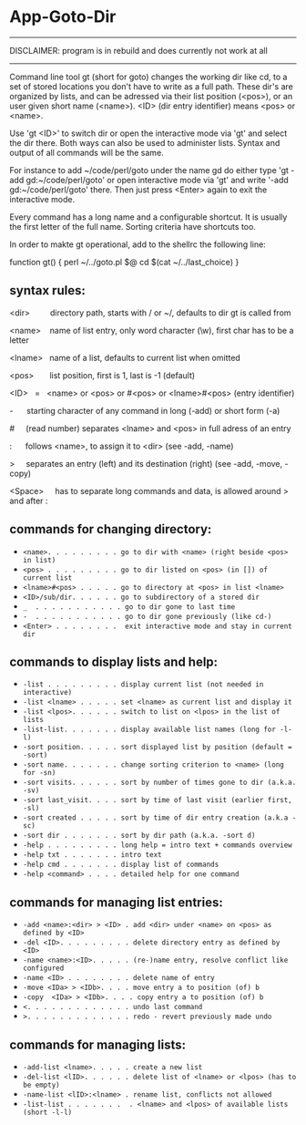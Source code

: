 
# App-Goto-Dir

- - -

DISCLAIMER: program is in rebuild and does currently not work at all

- - -

  Command line tool gt (short for goto) changes the working dir like cd,
  to a set of stored locations you don't have to write as a full path.
  These dir's are organized by lists, and can be adressed via their
  list position (&lt;pos>), or an user given short name (&lt;name>).
  &lt;ID> (dir entry identifier) means &lt;pos> or &lt;name>.

  Use 'gt &lt;ID>' to switch dir or open the interactive mode via 'gt' and
  select the dir there. Both ways can also be used to administer lists.
  Syntax and output of all commands will be the same.

  For instance to add \~/code/perl/goto under the name gd do either type
  'gt -add gd:\~/code/perl/goto' or open interactive mode via 'gt'
  and write '-add gd:\~/code/perl/goto' there. Then just press &lt;Enter>
  again to exit the interactive mode.

  Every command has a long name and a configurable shortcut.
  It is usually the first letter of the full name. 
  Sorting criteria have shortcuts too.
  
  In order to makte gt operational, add to the shellrc the following line:

  function gt() { perl ~/../goto.pl \$@ cd $\(cat ~/../last_choice) }

## syntax rules:


&lt;dir> &nbsp; &nbsp; &nbsp; &nbsp;  directory path, starts with / or ~/, defaults to dir gt is called from

&lt;name> &nbsp; &nbsp;name of list entry, only word character (\w), first char has to be a letter

&lt;lname> &nbsp; name of a list, defaults to current list when omitted

&lt;pos> &nbsp; &nbsp; &nbsp; list position, first is 1, last is -1 (default)

&lt;ID> &nbsp; = &nbsp; &lt;name> or &lt;pos> or #&lt;pos> or &lt;lname>#&lt;pos> (entry identifier)

\-&nbsp; &nbsp; &nbsp; starting character of any command in long (-add) or short form (-a)

\# &nbsp; &nbsp; (read number) separates &lt;lname> and &lt;pos> in full adress of an entry

:&nbsp; &nbsp; &nbsp; follows &lt;name>, to assign it to &lt;dir> (see -add, -name)

&gt;&nbsp; &nbsp; &nbsp;separates an entry (left) and its destination (right) (see -add, -move, -copy)

&lt;Space> &nbsp; &nbsp; has to separate long commands and data, is allowed around > and after :


## commands for changing directory:

- `<name>. . . . . . . . . go to dir with <name> (right beside <pos> in list)`
- `<pos> . . . . . . . . . go to dir listed on <pos> (in []) of current list`
- `<lname>#<pos> . . . . . go to directory at <pos> in list <lname>`
- `<ID>/sub/dir. . . . . . go to subdirectory of a stored dir`
- `_  . . . . . . . . . . . go to dir gone to last time`
- `-  . . . . . . . . . . . go to dir gone previously (like cd-)`
- `<Enter> . . . . . . . .  exit interactive mode and stay in current dir`

## commands to display lists and help:
- `-list . . . . . . . . . display current list (not needed in interactive)`
- `-list <lname> . . . . . set <lname> as current list and display it`
- `-list <lpos>. . . . . . switch to list on <lpos> in the list of lists`
- `-list-list. . . . . . . display available list names (long for -l-l)`
- `-sort position. . . . . sort displayed list by position (default = -sort)`
- `-sort name. . . . . . . change sorting criterion to <name> (long for -sn)`
- `-sort visits. . . . . . sort by number of times gone to dir (a.k.a. -sv)`
- `-sort last_visit. . . . sort by time of last visit (earlier first, -sl)`
- `-sort created . . . . . sort by time of dir entry creation (a.k.a -sc)`
- `-sort dir . . . . . . . sort by dir path (a.k.a. -sort d)`
- `-help . . . . . . . . . long help = intro text + commands overview`
- `-help txt . . . . . . . intro text`
- `-help cmd . . . . . . . display list of commands`
- `-help <command> . . . . detailed help for one command`

## commands for managing list entries:

                
- `-add <name>:<dir> > <ID> . add <dir> under <name> on <pos> as defined by <ID>`
- `-del <ID>. . . . . . . . . delete directory entry as defined by <ID>`
- `-name <name>:<ID>. . . . . (re-)name entry, resolve conflict like configured`
- `-name <ID> . . . . . . . . delete name of entry`
- `-move <IDa> > <IDb>. . . . move entry a to position (of) b`
- `-copy  <IDa> > <IDb>. . . . copy entry a to position (of) b`
- `<. . . . . . . . . . . . . undo last command`
- `>. . . . . . . . . . . . . redo - revert previously made undo`

## commands for managing lists:

- `-add-list <lname>. . . . . create a new list`
- `-del-list <lID>. . . . . . delete list of <lname> or <lpos> (has to be empty)`
- `-name-list <lID>:<lname> . rename list, conflicts not allowed`
- `-list-list . . . . . . .  . <lname> and <lpos> of available lists (short -l-l)`


